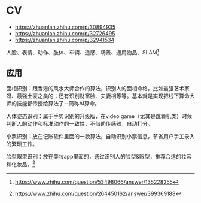 # CV

- https://zhuanlan.zhihu.com/p/30894935
- https://zhuanlan.zhihu.com/p/32726495
- https://zhuanlan.zhihu.com/p/32941534

人脸、表情、动作、肢体、车辆、遥感、场景、通用物品、SLAM[^1]

## 应用

面相识别：跟香港的风水大师合作的算法，识别人的面相命格，比如最强艺术家呀、最强土豪之类的；还有识别财富脸、夫妻相等等。基本就是实现把线下算命大师的技能都传授给算法了--简称AI算命。

人体姿态识别：属于手势识别的升级版，在video game（尤其是跳舞机类）时候判断人的动作和标准动作的一致性，不借助传感器，自动打分。

小票识别：放在记账软件里面的一款算法，自动识别小票信息，节省用户手工录入的繁琐工作。

脸型眼型识别：放在美妆app里面的，通过识别人的脸型&眼型，推荐合适的妆容和化妆品。[^2]

[^1]: https://www.zhihu.com/question/53498066/answer/135228255
[^2]: https://www.zhihu.com/question/264450162/answer/399369188
